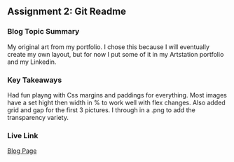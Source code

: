 ## Assignment 2: Git Readme

### Blog Topic Summary

My original art from my portfolio. I chose this because I will eventually create my own layout, but for now I put some of it in my Artstation portfolio and my Linkedin.

### Key Takeaways

Had fun playng with Css margins and paddings for everything. Most images have a set hight then width in % to work well with flex changes. Also added grid and gap for the first 3 pictures. I through in a .png to add the transparency variety.

### Live Link

[Blog Page](https://SavvyRoseSt.github.io/sp25/homework-2)
